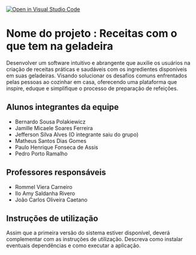 [![Open in Visual Studio Code](https://classroom.github.com/assets/open-in-vscode-718a45dd9cf7e7f842a935f5ebbe5719a5e09af4491e668f4dbf3b35d5cca122.svg)](https://classroom.github.com/online_ide?assignment_repo_id=11880845&assignment_repo_type=AssignmentRepo)
# Nome do projeto : Receitas com o que tem na geladeira

Desenvolver um software intuitivo e abrangente que auxilie os usuários na criação de receitas práticas e saudáveis com os ingredientes disponíveis em suas geladeiras. Visando solucionar os desafios comuns enfrentados pelas pessoas ao cozinhar em casa, oferecendo uma plataforma que inspire, eduque e simplifique o processo de preparação de refeições.


## Alunos integrantes da equipe

* Bernardo Sousa Polakiewicz
* Jamille Micaele Soares Ferreira
* Jefferson Silva Alves (O integrante saiu do grupo)
* Matheus Santos Dias Gomes
* Paulo Henrique Fonseca de Assis
* Pedro Porto Ramalho

## Professores responsáveis

* Rommel Viera Carneiro
* Ilo Amy Saldanha Rivero
* João Carlos Oliveira Caetano

## Instruções de utilização

Assim que a primeira versão do sistema estiver disponível, deverá complementar com as instruções de utilização. Descreva como instalar eventuais dependências e como executar a aplicação.
